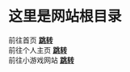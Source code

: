 # 这里是网站根目录

前往首页 [**跳转**](https://MorganNotFound.github.io/main)   
前往个人主页 [**跳转**](https://github.com/MorgaNotFound)    
前往小游戏网站 [**跳转**](https://MorganNotFound.github.io/emo)   

